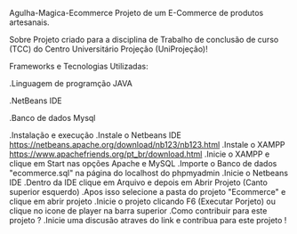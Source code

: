 Agulha-Magica-Ecommerce
Projeto de um E-Commerce de produtos artesanais.

Sobre
Projeto criado para a disciplina de Trabalho de conclusão de curso (TCC) do Centro Universitário Projeção (UniProjeção)!

Frameworks e Tecnologias Utilizadas:

.Linguagem de programção JAVA

.NetBeans IDE

.Banco de dados Mysql

.Instalação e execução
.Instale o Netbeans IDE https://netbeans.apache.org/download/nb123/nb123.html
.Instale o XAMPP https://www.apachefriends.org/pt_br/download.html
.Inicie o XAMPP e clique em Start nas opções Apache e MySQL
.Importe o Banco de dados "ecommerce.sql" na página do localhost do phpmyadmin
.Inicie o Netbeans IDE
.Dentro da IDE clique em Arquivo e depois em Abrir Projeto (Canto superior esquerdo)
.Apos isso selecione a pasta do projeto "Ecommerce" e clique em abrir projeto
.Inicie o projeto clicando F6 (Executar Porjeto) ou clique no icone de player na barra superior
.Como contribuir para este projeto ?
.Inicie uma discusão atraves do link e contribua para este projeto !
